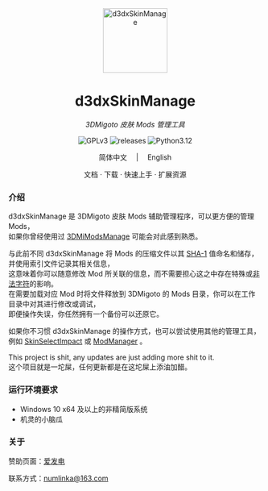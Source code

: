 <div align="center">
  <a style="text-decoration:none" href="https://d3dxskinmanage.numlinka.com">
    <img width="128px" src="favicon.ico" alt="d3dxSkinManage">
  </a>
</dev>

<div align="center">

  # d3dxSkinManage

  _3DMigoto 皮肤 Mods 管理工具_

</div>

<div align="center">
  <a style="text-decoration:none" href="https://www.gnu.org/licenses/gpl-3.0.zh-cn.html">
    <img src="https://img.shields.io/badge/License-GPLv3-lightblue" alt="GPLv3"/>
  </a>
  <a style="text-decoration:none" href="https://github.com/numlinka/d3dxSkinManage/releases">
    <img src="https://img.shields.io/badge/releases-1.5.35-lightblue" alt="releases"/>
  </a>
  <a style="text-decoration:none" href="https://www.python.org/downloads/release/python-3120/">
    <img src="https://img.shields.io/badge/Python-3.12-lightblue" alt="Python3.12"/>
  </a>
</div>

<p></p>

<div align="center">
  简体中文
  　|　
  <a style="text-decoration:none" href="https://translate.google.com/?sl=en&text=Nothing">
    English
  </a>
</div>

<p></p>

<div align="center">
  <a style="text-decoration:none" href="https://d3dxskinmanage.numlinka.com/#/">
    文档
  </a>
  ·
  <a style="text-decoration:none" href="https://d3dxskinmanage.numlinka.com/#/downloads/d3dx-skin-manage">
    下载
  </a>
  ·
  <a style="text-decoration:none" href="https://d3dxskinmanage.numlinka.com/#/help/tutorial-1.5.x">
    快速上手
  </a>
  ·
  <a style="text-decoration:none" href="https://d3dxskinmanage.numlinka.com/#/downloads/resources">
    扩展资源
  </a>
</div>

<p></p>

<div align="left" style="max-width: 1000px;">

### 介绍

d3dxSkinManage 是 3DMigoto 皮肤 Mods 辅助管理程序，可以更方便的管理 Mods，<br/>
如果你曾经使用过 [3DMiModsManage](https://d3dxskinmanage.numlinka.com/#/downloads/3dmi-mods-manage) 可能会对此感到熟悉。

与此前不同 d3dxSkinManage 将 Mods 的压缩文件以其 [SHA-1](https://baike.baidu.com/item/SHA-1) 值命名和储存，并使用索引文件记录其相关信息，<br/>
这意味着你可以随意修改 Mod 所关联的信息，而不需要担心这之中存在特殊或[非法字符](https://baike.baidu.com/item/%E9%9D%9E%E6%B3%95%E5%AD%97%E7%AC%A6)的影响。<br/>
在需要加载对应 Mod 时将文件释放到 3DMigoto 的 Mods 目录，你可以在工作目录中对其进行修改或调试，<br/>
即便操作失误，你任然拥有一个备份可以还原它。

如果你不习惯 d3dxSkinManage 的操作方式，也可以尝试使用其他的管理工具，<br/>
例如 [SkinSelectImpact](https://gamebanana.com/tools/12839) 或 [ModManager](https://d3dxskinmanage.numlinka.com/#/others/modmanager) 。

This project is shit, any updates are just adding more shit to it.<br/>
这个项目就是一坨屎，任何更新都是在这坨屎上添油加醋。


### 运行环境要求

- Windows 10 x64 及以上的非精简版系统
- 机灵的小脑瓜


### 关于

赞助页面：[爱发电](https://afdian.net/a/numlinka)

联系方式：numlinka@163.com

</div>

